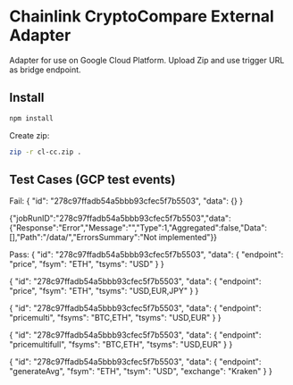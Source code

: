 # Chainlink CryptoCompare External Adapter

Adapter for use on Google Cloud Platform. Upload Zip and use trigger URL as bridge endpoint.

## Install

```bash
npm install
```

Create zip:

```bash
zip -r cl-cc.zip .
```

## Test Cases (GCP test events)

Fail: 
{
  "id": "278c97ffadb54a5bbb93cfec5f7b5503",
  "data": {}
}

{"jobRunID":"278c97ffadb54a5bbb93cfec5f7b5503","data":{"Response":"Error","Message":"","Type":1,"Aggregated":false,"Data":[],"Path":"/data/","ErrorsSummary":"Not implemented"}}

Pass:
{
  "id": "278c97ffadb54a5bbb93cfec5f7b5503",
  "data": {
    "endpoint": "price",
    "fsym": "ETH",
    "tsyms": "USD"
  }
}

{
  "id": "278c97ffadb54a5bbb93cfec5f7b5503",
  "data": {
    "endpoint": "price",
    "fsym": "ETH",
    "tsyms": "USD,EUR,JPY"
  }
}

{
  "id": "278c97ffadb54a5bbb93cfec5f7b5503",
  "data": {
    "endpoint": "pricemulti",
    "fsyms": "BTC,ETH",
    "tsyms": "USD,EUR"
  }
}

{
  "id": "278c97ffadb54a5bbb93cfec5f7b5503",
  "data": {
    "endpoint": "pricemultifull",
    "fsyms": "BTC,ETH",
    "tsyms": "USD,EUR"
  }
}

{
  "id": "278c97ffadb54a5bbb93cfec5f7b5503",
  "data": {
    "endpoint": "generateAvg",
    "fsym": "ETH",
    "tsym": "USD",
    "exchange": "Kraken"
  }
}